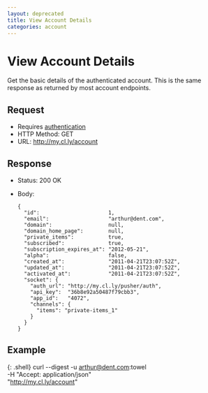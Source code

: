 ```yaml
---
layout: deprecated
title: View Account Details
categories: account
---
```


# View Account Details

Get the basic details of the authenticated account. This is the same response as returned by most account endpoints.


## Request

- Requires [authentication](/usage/#authentication)
- HTTP Method: GET
- URL: http://my.cl.ly/account


## Response

- Status: 200 OK
- Body:

      {
        "id":                      1,
        "email":                   "arthur@dent.com",
        "domain":                  null,
        "domain_home_page":        null,
        "private_items":           true,
        "subscribed":              true,
        "subscription_expires_at": "2012-05-21",
        "alpha":                   false,
        "created_at":              "2011-04-21T23:07:52Z",
        "updated_at":              "2011-04-21T23:07:52Z",
        "activated_at":            "2011-04-21T23:07:52Z",
        "socket": {
          "auth_url": "http://my.cl.ly/pusher/auth",
          "api_key":  "36b8e92a50487f79cbb3",
          "app_id":   "4072",
          "channels": {
            "items": "private-items_1"
          }
        }
      }


## Example

{: .shell}
    curl --digest -u arthur@dent.com:towel \
         -H "Accept: application/json" \
         "http://my.cl.ly/account"
